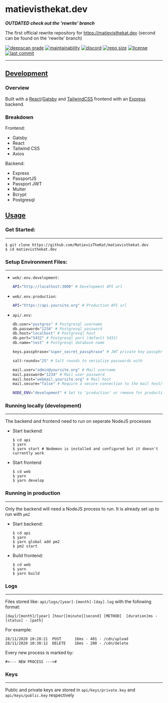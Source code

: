 # matievisthekat.dev
***OUTDATED check out the 'rewrite' branch***

The first official rewrite repository for https://matievisthekat.dev (second can be found on the 'rewrite' branch)

[![deepscan grade](https://deepscan.io/api/teams/10306/projects/14493/branches/271293/badge/grade.svg)](https://deepscan.io/dashboard#view=project&tid=10306&pid=14493&bid=271293)
[![maintainability](https://api.codeclimate.com/v1/badges/ec039f04ab374f4e114d/maintainability)](https://codeclimate.com/github/MatievisTheKat/matievisthekat.dev/maintainability)
[![discord](https://img.shields.io/discord/673605613456195584)](https://discord.gg/t65hRpd)
[![repo size](https://img.shields.io/github/repo-size/matievisthekat/matievisthekat.dev)](https://shields.io)
[![license](https://img.shields.io/github/license/MatievisTheKat/matievisthekat.dev)](https://shields.io)
[![last commit](https://img.shields.io/github/last-commit/MatievisTheKat/matievisthekat.dev)](https://shields.io)

---

## <ins>Development</ins>

### Overview

Built with a [React](https://github.com/facebook/react)/[Gatsby](https://github.com/gatsbyjs/gatsby) and [TailwindCSS](https://github.com/tailwindlabs/tailwindcss) frontend with an [Express](https://github.com/expressjs/express) backend.

### Breakdown

Frontend:

- Gatsby
- React
- Tailwind CSS
- Axios

Backend:

- Express
- PassportJS
- Passport JWT
- Multer
- Bcrypt
- Postgresql

## <ins>Usage</ins>

### Get Started:

---

```console
$ git clone https://github.com/MatievisTheKat/matievisthekat.dev
$ cd matievisthekat.dev
```

### Setup Environment Files:

---

- `web/.env.development`:
  ```bash
  API="http://localhost:3000" # Development API url
  ```
- `web/.env.production`:
  ```bash
  API="https://api.yoursite.org" # Production API url
  ```
- `api/.env`:

  ```bash
  db.user="postgres" # Postgresql username
  db.password="1234" # Postgresql password
  db.host="localhost" # Postgresql host
  db.port="5432" # Postgresql port (default 5432)
  db.name="test" # Postgresql database name

  keys.passphrase="super_secret_passphrase" # JWT private key passphrase

  salt-rounds="25" # Salt rounds to serialize passwords with

  mail.user="admin@yoursite.org" # Mail username
  mail.password="1234" # Mail user password
  mail.host="webmail.yoursite.org" # Mail host
  mail.secure="false" # Require a secure connection to the mail host/server

  NODE_ENV="development" # Set to 'production' or remove for production mode
  ```

### Running locally (development)

---

The backend and frontend need to run on seperate NodeJS processes

- Start backend:

  ```console
  $ cd api
  $ yarn
  $ yarn start # Nodemon is installed and configured but it doesn't currently work
  ```

- Start frontend
  ```console
  $ cd web
  $ yarn
  $ yarn develop
  ```

### Running in production

---

Only the backend will need a NodeJS process to run. It is already set up to run with `pm2`

- Start backend:

  ```console
  $ cd api
  $ yarn
  $ yarn global add pm2
  $ pm2 start
  ```

- Build frontend:
  ```console
  $ cd web
  $ yarn
  $ yarn build
  ```

### Logs

---

Files stored like: `api/logs/[year]-[month]-[day].log` with the following format:

```log
[day]/[month]/[year] [hour][minute][second] [METHOD]  [duration]ms - [status] - [path]
```

For example:

```log
28/11/2020 10:28:21  POST      16ms - 401 - /cdn/upload
28/11/2020 10:30:12  DELETE    16ms - 200 - /cdn/delete
```

Every new process is marked by:

```log
#<--- NEW PROCESS --->#
```

### Keys

---

Public and private keys are stored in `api/keys/private.key` and `api/keys/public.key` respectively
